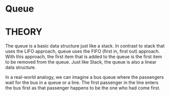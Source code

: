 # Queue
# THEORY
The queue is a basic data structure just like a stack. In contrast to stack that uses the LIFO approach, queue uses the FIFO (first in, first out) approach. With this approach, the first item that is added to the queue is the first item to be removed from the queue. Just like Stack, the queue is also a linear data structure.

In a real-world analogy, we can imagine a bus queue where the passengers wait for the bus in a queue or a line. The first passenger in the line enters the bus first as that passenger happens to be the one who had come first.
